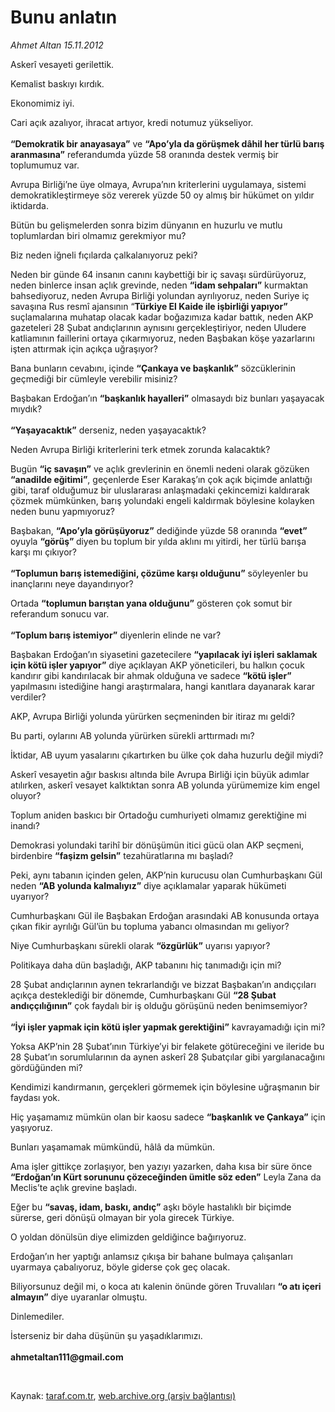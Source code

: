 # Bunu anlatın

*Ahmet Altan 15.11.2012*

<div class="yazi"><p>Askerî vesayeti gerilettik.</p>
<p>Kemalist baskıyı kırdık.</p>
<p>Ekonomimiz iyi.</p>
<p>Cari açık azalıyor, ihracat artıyor, kredi notumuz yükseliyor.<br/><br/><b>“Demokratik bir anayasaya”</b> ve <b>“Apo’yla da görüşmek dâhil her türlü barış aranmasına”</b> referandumda yüzde 58 oranında destek vermiş bir toplumumuz var.</p>
<p>Avrupa Birliği’ne üye olmaya, Avrupa’nın kriterlerini uygulamaya, sistemi demokratikleştirmeye söz vererek yüzde 50 oy almış bir hükümet on yıldır iktidarda.</p>
<p>Bütün bu gelişmelerden sonra bizim dünyanın en huzurlu ve mutlu toplumlardan biri olmamız gerekmiyor mu?</p>
<p>Biz neden iğneli fıçılarda çalkalanıyoruz peki?</p>
<p>Neden bir günde 64 insanın canını kaybettiği bir iç savaşı sürdürüyoruz, neden binlerce insan açlık grevinde, neden <b>“idam sehpaları”</b> kurmaktan bahsediyoruz, neden Avrupa Birliği yolundan ayrılıyoruz, neden Suriye iç savaşına Rus resmî ajansının “<b>Türkiye El Kaide ile işbirliği yapıyor”</b> suçlamalarına muhatap olacak kadar boğazımıza kadar battık, neden AKP gazeteleri 28 Şubat andıçlarının aynısını gerçekleştiriyor, neden Uludere katliamının faillerini ortaya çıkarmıyoruz, neden Başbakan köşe yazarlarını işten attırmak için açıkça uğraşıyor?</p>
<p>Bana bunların cevabını, içinde <b>“Çankaya ve başkanlık”</b> sözcüklerinin geçmediği bir cümleyle verebilir misiniz?</p>
<p>Başbakan Erdoğan’ın <b>“başkanlık hayalleri”</b> olmasaydı biz bunları yaşayacak mıydık?<br/><br/><b>“Yaşayacaktık”</b> derseniz, neden yaşayacaktık?</p>
<p>Neden Avrupa Birliği kriterlerini terk etmek zorunda kalacaktık?</p>
<p>Bugün <b>“iç savaşın”</b> ve açlık grevlerinin en önemli nedeni olarak gözüken <b>“anadilde eğitimi”</b>, geçenlerde Eser Karakaş’ın çok açık biçimde anlattığı gibi, taraf olduğumuz bir uluslararası anlaşmadaki çekincemizi kaldırarak çözmek mümkünken, barış yolundaki engeli kaldırmak böylesine kolayken neden bunu yapmıyoruz?</p>
<p>Başbakan, <b>“Apo’yla görüşüyoruz”</b> dediğinde yüzde 58 oranında <b>“evet”</b> oyuyla <b>“görüş” </b>diyen bu toplum bir yılda aklını mı yitirdi, her türlü barışa karşı mı çıkıyor?<br/><br/><b>“Toplumun barış istemediğini, çözüme karşı olduğunu”</b> söyleyenler bu inançlarını neye dayandırıyor?</p>
<p>Ortada <b>“toplumun barıştan yana olduğunu”</b> gösteren çok somut bir referandum sonucu var.<br/><br/><b>“Toplum barış istemiyor”</b> diyenlerin elinde ne var?</p>
<p>Başbakan Erdoğan’ın siyasetini gazetecilere <b>“yapılacak iyi işleri saklamak için kötü işler yapıyor”</b> diye açıklayan AKP yöneticileri, bu halkın çocuk kandırır gibi kandırılacak bir ahmak olduğuna ve sadece <b>“kötü işler”</b> yapılmasını istediğine hangi araştırmalara, hangi kanıtlara dayanarak karar verdiler?</p>
<p>AKP, Avrupa Birliği yolunda yürürken seçmeninden bir itiraz mı geldi?</p>
<p>Bu parti, oylarını AB yolunda yürürken sürekli arttırmadı mı?</p>
<p>İktidar, AB uyum yasalarını çıkartırken bu ülke çok daha huzurlu değil miydi?</p>
<p>Askerî vesayetin ağır baskısı altında bile Avrupa Birliği için büyük adımlar atılırken, askerî vesayet kalktıktan sonra AB yolunda yürümemize kim engel oluyor?</p>
<p>Toplum aniden baskıcı bir Ortadoğu cumhuriyeti olmamız gerektiğine mi inandı?</p>
<p>Demokrasi yolundaki tarihî bir dönüşümün itici gücü olan AKP seçmeni, birdenbire <b>“faşizm gelsin”</b> tezahüratlarına mı başladı?</p>
<p>Peki, aynı tabanın içinden gelen, AKP’nin kurucusu olan Cumhurbaşkanı Gül neden <b>“AB yolunda kalmalıyız”</b> diye açıklamalar yaparak hükümeti uyarıyor?</p>
<p>Cumhurbaşkanı Gül ile Başbakan Erdoğan arasındaki AB konusunda ortaya çıkan fikir ayrılığı Gül’ün bu topluma yabancı olmasından mı geliyor?</p>
<p>Niye Cumhurbaşkanı sürekli olarak <b>“özgürlük”</b> uyarısı yapıyor?</p>
<p>Politikaya daha dün başladığı, AKP tabanını hiç tanımadığı için mi?</p>
<p>28 Şubat andıçlarının aynen tekrarlandığı ve bizzat Başbakan’ın andıççıları açıkça desteklediği bir dönemde, Cumhurbaşkanı Gül <b>“28 Şubat andıççılığının”</b> çok faydalı bir iş olduğu görüşünü neden benimsemiyor?<br/><br/><b>“İyi işler yapmak için kötü işler yapmak gerektiğini”</b> kavrayamadığı için mi?</p>
<p>Yoksa AKP’nin 28 Şubat’ının Türkiye’yi bir felakete götüreceğini ve ileride bu 28 Şubat’ın sorumlularının da aynen askerî 28 Şubatçılar gibi yargılanacağını gördüğünden mi?</p>
<p>Kendimizi kandırmanın, gerçekleri görmemek için böylesine uğraşmanın bir faydası yok. </p>
<p>Hiç yaşamamız mümkün olan bir kaosu sadece <b>“başkanlık ve Çankaya”</b> için yaşıyoruz.</p>
<p>Bunları yaşamamak mümkündü, hâlâ da mümkün.</p>
<p>Ama işler gittikçe zorlaşıyor, ben yazıyı yazarken, daha kısa bir süre önce <b>“Erdoğan’ın Kürt sorununu çözeceğinden ümitle söz eden”</b> Leyla Zana da Meclis’te açlık grevine başladı.</p>
<p>Eğer bu <b>“savaş, idam, baskı, andıç”</b> aşkı böyle hastalıklı bir biçimde sürerse, geri dönüşü olmayan bir yola girecek Türkiye.</p>
<p>O yoldan dönülsün diye elimizden geldiğince bağırıyoruz.</p>
<p>Erdoğan’ın her yaptığı anlamsız çıkışa bir bahane bulmaya çalışanları uyarmaya çabalıyoruz, böyle giderse çok geç olacak.</p>
<p>Biliyorsunuz değil mi, o koca atı kalenin önünde gören Truvalıları <b>“o atı içeri almayın”</b> diye uyaranlar olmuştu.</p>
<p>Dinlemediler.</p>
<p>İsterseniz bir daha düşünün şu yaşadıklarımızı.<br/><br/><b>ahmetaltan111@gmail.com</b></p>
<p> </p>
</div>

Kaynak: [taraf.com.tr](http://www.taraf.com.tr/ahmet-altan/makale-bunu-anlatin.htm), [web.archive.org (arşiv bağlantısı)](http://web.archive.org/web/20131029204925/http://www.taraf.com.tr/ahmet-altan/makale-bunu-anlatin.htm)
